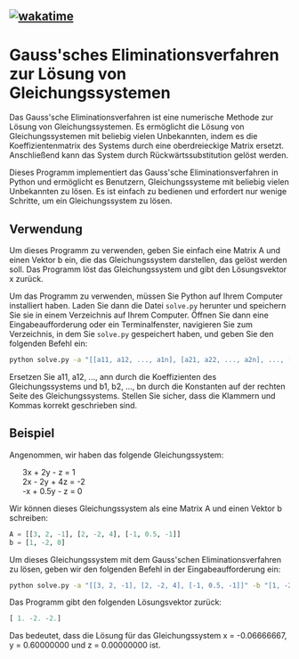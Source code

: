 [![wakatime](https://wakatime.com/badge/user/b4602be3-3210-4922-b81d-ba8117864e8f/project/3ca7c904-d298-40bb-9d86-4007f864caad.svg)](https://wakatime.com/badge/user/b4602be3-3210-4922-b81d-ba8117864e8f/project/3ca7c904-d298-40bb-9d86-4007f864caad)
---
# Gauss'sches Eliminationsverfahren zur Lösung von Gleichungssystemen

Das Gauss'sche Eliminationsverfahren ist eine numerische Methode zur Lösung von Gleichungssystemen. Es ermöglicht die Lösung von Gleichungssystemen mit beliebig vielen Unbekannten, indem es die Koeffizientenmatrix des Systems durch eine oberdreieckige Matrix ersetzt. Anschließend kann das System durch Rückwärtssubstitution gelöst werden.

Dieses Programm implementiert das Gauss'sche Eliminationsverfahren in Python und ermöglicht es Benutzern, Gleichungssysteme mit beliebig vielen Unbekannten zu lösen. Es ist einfach zu bedienen und erfordert nur wenige Schritte, um ein Gleichungssystem zu lösen.

## Verwendung

Um dieses Programm zu verwenden, geben Sie einfach eine Matrix A und einen Vektor b ein, die das Gleichungssystem darstellen, das gelöst werden soll. Das Programm löst das Gleichungssystem und gibt den Lösungsvektor x zurück.

Um das Programm zu verwenden, müssen Sie Python auf Ihrem Computer installiert haben. Laden Sie dann die Datei `solve.py` herunter und speichern Sie sie in einem Verzeichnis auf Ihrem Computer. Öffnen Sie dann eine Eingabeaufforderung oder ein Terminalfenster, navigieren Sie zum Verzeichnis, in dem Sie `solve.py` gespeichert haben, und geben Sie den folgenden Befehl ein:

```sh
python solve.py -a "[[a11, a12, ..., a1n], [a21, a22, ..., a2n], ..., [an1, an2, ..., ann]]" -b "[b1, b2, ..., bn]"
```

Ersetzen Sie a11, a12, ..., ann durch die Koeffizienten des Gleichungssystems und b1, b2, ..., bn durch die Konstanten auf der rechten Seite des Gleichungssystems. Stellen Sie sicher, dass die Klammern und Kommas korrekt geschrieben sind.

## Beispiel

Angenommen, wir haben das folgende Gleichungssystem:

<ul>
<li style="list-style-type: none;">3x + 2y - z = 1</li>
<li  style="list-style-type: none;">2x - 2y + 4z = -2</li>
<li style="list-style-type: none;">-x + 0.5y - z = 0</li>
</ul>

Wir können dieses Gleichungssystem als eine Matrix A und einen Vektor b schreiben:

```python
A = [[3, 2, -1], [2, -2, 4], [-1, 0.5, -1]]
b = [1, -2, 0]
```

Um dieses Gleichungssystem mit dem Gauss'schen Eliminationsverfahren zu lösen, geben wir den folgenden Befehl in der Eingabeaufforderung ein:

```zsh
python solve.py -a "[[3, 2, -1], [2, -2, 4], [-1, 0.5, -1]]" -b "[1, -2, 0]"
```

Das Programm gibt den folgenden Lösungsvektor zurück:

```python
[ 1. -2. -2.]
```

Das bedeutet, dass die Lösung für das Gleichungssystem x = -0.06666667, y = 0.60000000 und z = 0.00000000 ist.
